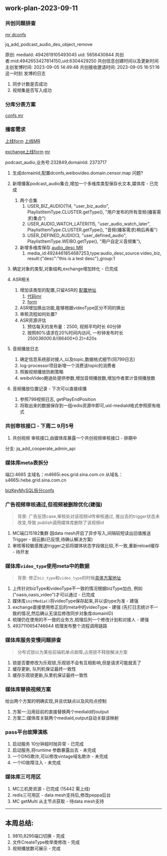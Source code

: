 ## work-plan-2023-09-11

### 共创问题排查

[mr dconfs](https://git.intra.weibo.com/im/dconfs-repo/-/merge_requests/2648)

jq_add_podcast_audio_des_object_remove

原创: mediaId: 4942619105493045 uid: 5656430844
共创者:mid:4942653427814150,uid:6304429250
共创信息创建时间以及更新时间
主创发博时间: 2023-09-05 14:49:48
共创接收邀请时间: 2023-09-05 16:51:16  这一时刻 发博的日志
1. 同步计数是否成功
2. 视频集是否写入成功

### 分库分表方案

[confs mr](https://git.intra.weibo.com/platform/confs/-/merge_requests/9227)

### 播客需求

[上线form](https://git.intra.weibo.com/im/form/-/issues/7946)
[上线MR](https://git.intra.weibo.com/im/medialib/-/merge_requests/1905)

[exchange上线form](https://git.intra.weibo.com/im/form/-/issues/7948)
[mr](https://git.intra.weibo.com/im/media-exchange/-/merge_requests/269)


podcast_audio,业务号:232849,domainId: 2373717 

1. 生成domainId,配置dconfs,weibovideo.domain.censor.map 问题?
2. 新增播客podcast_audio集合,增加一个多维库类型保存长文本,媒体库 - 已完成
    1. 两个合集 
        1. USER_BIZ_AUDIO(114, "user_biz_audio", PlaylistItemType.CLUSTER.getType(), "用户发布的所有音频(播客需求)集合")
        2. USER_AUDIO_WATCH_LATER(115, "user_audio_watch_later", PlaylistItemType.CLUSTER.getType(), "音频(播客需求)稍后再看")
        3.  USER_DEFINED_AUDIO(3, "user_defined_audio", PlaylistItemType.WEIBO.getType(), "用户自定义音频集"),
    2. 新增多维库保存 [audio_desc MR](https://git.intra.weibo.com/im/dconfs-repo/-/merge_requests/2629/diffs)
        1. media_id:4924461854687253,type:audio_desc,source:video_biz,result:{"desc":"this is a test desc"},group:1
3. 确定对象的类型,对象结构,exchange增加转化 - 已完成
4. ASR相关 
    1. 增加该类型的配置,只留ASR的 [配置地址](https://git.intra.weibo.com/platform/confs/-/merge_requests/9209)
        1. [代码mr](https://git.intra.weibo.com/im/video-ai/-/merge_requests/321)
        2. [form](https://git.intra.weibo.com/im/form/-/issues/7937)
    2. ASR增加换出功能,能够根据videoType区分不同的换出
    3. 审核流程如何处置?
    4. ASR资源评估
        1. 预估每天的发布量：2500, 视频平均时长 60分钟
        2. 按照80%请求在20%时间内访问, 一秒钟发布时长 2500*3600*0.8/(86400*0.2)=420s

5. 音频播放日志
    1. 确定信息系统部对接人,以及topic,数据格式细节(同799日志)
    2. log-processor项目新增一个消费该topic的消费者
    3. 照搬视频播放防刷策略
    4. weiboVideo鲍迪处提供参数,增加音频播放数,增加作者累计音频播放数
6. 音频播放位置记录 - 下次可以直接续播
    1. 参照799视频日志, getPlayEndPosition
    2. 将取出来的数据保存到一组redis资源中即可,uid-mediaId格式参照原有格式

### 共创审核接口 - 下周二 9月5号
1. 共创视频 审核接口,由媒体库暴露一个共创视频审核接口 - 排期中

分支: jq_add_cooperate_admin_api

### 媒体库meta表拆分

端口:4665
主域名：m4665i.eos.grid.sina.com.cn
从域名：s4665i.hebe.grid.sina.com.cn

[bizKeyMySQL拆分confs](https://git.intra.weibo.com/platform/confs/-/merge_requests/9247)

### 广告视频审核通过,但视频被删除优化(建强)
> 背景: 广告反馈case,审核处对该视频id传审核通过, 推出去的trigger状态未改变,导致 publish调用媒体库删除了该视频id

1. MC端口15182集群 因data mesh开启了异步写入,间隔较短读出旧值推送Trigger - 胡云鹏(已反馈,待确认解决方案)
2. 审核等较敏感推送trigger之前将媒体状态字段做比较,不一致,重新reload缓存 - 待开发


### 媒体库`video_type`使用meta中的数据
> 背景: 修正`biz_type`和`video_type`的时候[具体方案地址](https://git.intra.weibo.com/im/form/-/issues/7914)

1. 上传针对bizType和videoType不一致的情况根据bizType加白, 例如 ("oasis,oasis_video")才可以通过 - 已完成
2. 媒体库`initMedia()`将videoType保存起来,并以该type为准 - 建强
3. exchange直接使用修正后的meta中的videoType - 建强 (先打日志统计不一致的情况,然后确认无误后修改同步对象库domainID)
4. 梳理仍在使用的不一致的业务方,梳理后列一个修改计划和对接人 - 建强
5. 4937110654746644 梳理发布整个流程调用链路

### 媒体库服务变慢问题排查
> 分布式锁以为某些前端机单点故障,占用锁不释放解决方案

1. 锁是否要修改为乐观锁,乐观锁不会有互相影响,但是请求可能就丢了
2. 缓存更新, 队列机保证最终一致性
3. 缓存乐观锁更新,队里机保证最终一致性

### 媒体库替换视频方案

给出两个方案的明确实现,并且优缺点以及风险点控制

1. 方案一:沿用目前的直接替换两个mediaId的output
2. 方案二:媒体库关联两个mediaId,output自动关联该映射
 
### pass平台故障演练
1. 启动服务 10分钟超时抛异常  - 已完成
2. 启动服务,将runtime 参数暴露出去 - 未完成
3. 一个DNS欺诈,可以修改vintage域名欺诈 - 未完成
4. 一个IO故障注入 - 未完成

### 媒体库三可用区
1. MC三机房资源 - 已完成  (15442 需上线)
2. redis三可用区 - data mesh支持后,修改peppa后台
3. MC getMulti 从主节点获取 - 待data mesh支持 

---
## 本周总结:

1. 9810,8295端口切换 - 完成
2. 文件CreateType枚举类修改 - 完成
3. 视频播放数可展示 - 完成